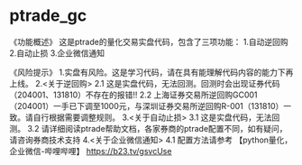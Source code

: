 # ptrade_gc

《功能概述》
这是ptrade的量化交易实盘代码，包含了三项功能：
1.自动逆回购
2.自动止损
3.企业微信通知

《风险提示》
1.实盘有风险。这是学习代码，请在具有能理解代码内容的能力下再上线。
2.<关于逆回购>
  2.1 这是实盘代码，无法回测。回测时会出现证券代码（204001、131810）不存在的报错!!
  2.2 上海证券交易所逆回购GC001（204001）一手已下调至1000元，与深圳证券交易所逆回购R-001（131810）一致。请自行根据需要调整规则。
3.<关于自动止损>
  3.1 这是实盘代码，无法回测。
  3.2 请详细阅读ptrade帮助文档，各家券商的ptrade配置不同，如有疑问，请咨询券商技术支持
4.<关于企业微信通知>
  4.1 配置方法请参考 
  【python量化，企业微信-哔哩哔哩】 https://b23.tv/gsvcUse


